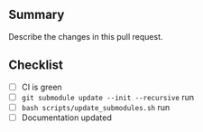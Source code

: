 ## Summary
Describe the changes in this pull request.

## Checklist
- [ ] CI is green
- [ ] `git submodule update --init --recursive` run
- [ ] `bash scripts/update_submodules.sh` run
- [ ] Documentation updated

